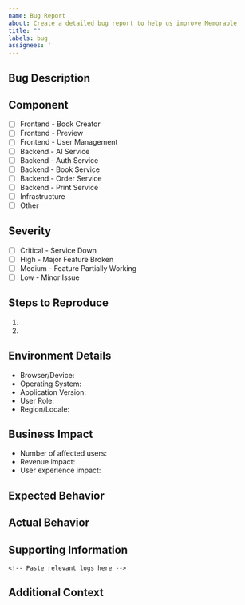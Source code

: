 ```yaml
---
name: Bug Report
about: Create a detailed bug report to help us improve Memorable
title: ""
labels: bug
assignees: ''
---
```


<!--
Please fill out this template as completely as possible to help us investigate and resolve the issue efficiently.
Remove any sensitive/personal information before submitting.
-->

## Bug Description
<!-- Provide a clear and concise description of the bug -->

## Component
<!-- Select the affected component -->
- [ ] Frontend - Book Creator
- [ ] Frontend - Preview
- [ ] Frontend - User Management
- [ ] Backend - AI Service
- [ ] Backend - Auth Service
- [ ] Backend - Book Service
- [ ] Backend - Order Service
- [ ] Backend - Print Service
- [ ] Infrastructure
- [ ] Other

## Severity
<!-- Select the severity level -->
- [ ] Critical - Service Down
- [ ] High - Major Feature Broken
- [ ] Medium - Feature Partially Working
- [ ] Low - Minor Issue

## Steps to Reproduce
<!-- Provide detailed steps to reproduce the issue -->
1. 
2. 
<!-- Add more steps as needed -->

## Environment Details
<!-- Fill in your environment details -->
- Browser/Device: 
- Operating System: 
- Application Version: 
- User Role: 
- Region/Locale: 

## Business Impact
<!-- Describe the impact of this bug -->
- Number of affected users: 
- Revenue impact: 
- User experience impact: 

## Expected Behavior
<!-- Describe what should happen -->

## Actual Behavior
<!-- Describe what actually happens -->

## Supporting Information
<!-- Attach relevant logs, screenshots, or error messages -->
<!-- ⚠️ IMPORTANT: Remove any sensitive/personal information -->

```logs
<!-- Paste relevant logs here -->
```

## Additional Context
<!-- Add any other context about the problem here -->

<!--
Auto-assignment and labeling will be handled based on:
- Component selection
- Severity level
- Region/locale

Notifications will be automatically sent for:
- Critical issues: Slack alerts, PagerDuty, stakeholder emails
- High severity: Slack alerts, team lead emails

Metrics tracking:
- Issue creation time
- Component
- Severity
- Resolution time
-->